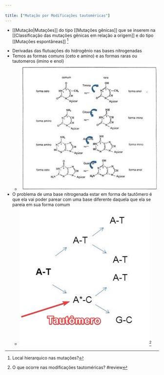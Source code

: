 ```yaml
---

title: ["Mutação por Modificações tautoméricas"]
---
```

+ [[Mutação|Mutações]] do tipo [[Mutações gênicas]]  que se inserem na [[Classificação das mutações gênicas em relação  a origem]] e do tipo [[Mutações espontâneas]] [^447266]

[^447266]: Local hierarquico nas mutações?

+ Derivadas das flutuações do hidrogênio nas bases nitrogenadas
+ Temos as formas comuns (ceto e amino) e as formas raras ou tautomeros (imino e enol)
	+ ![Pasted image 20210406234238.png](Pasted%20image%2020210406234238.png)
+ O problema de uma base nitrogenada estar em forma de tautômero é que ela vai poder parear com uma base diferente daquela que ela se pareia em sua forma comum
	+ ![Pasted image 20210406234457.png](Pasted%20image%2020210406234457.png)[^743605]

[^743605]: O que ocorre nas modificações tautoméricas?
#review 
